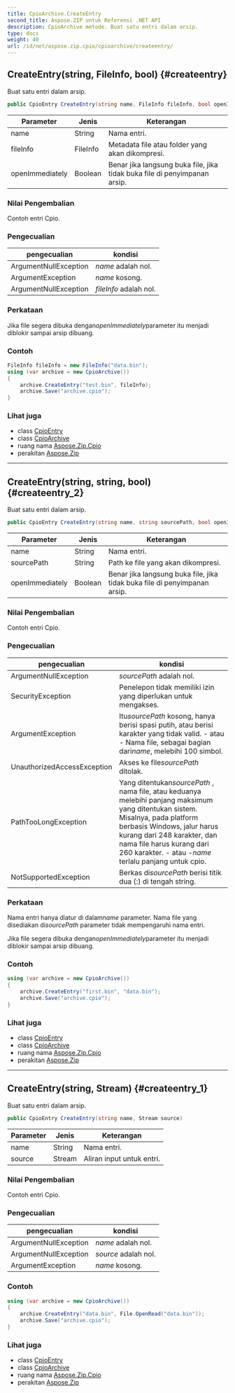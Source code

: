 ```yaml
---
title: CpioArchive.CreateEntry
second_title: Aspose.ZIP untuk Referensi .NET API
description: CpioArchive metode. Buat satu entri dalam arsip.
type: docs
weight: 40
url: /id/net/aspose.zip.cpio/cpioarchive/createentry/
---
```

## CreateEntry(string, FileInfo, bool) {#createentry}

Buat satu entri dalam arsip.

```csharp
public CpioEntry CreateEntry(string name, FileInfo fileInfo, bool openImmediately = false)
```

| Parameter | Jenis | Keterangan |
| --- | --- | --- |
| name | String | Nama entri. |
| fileInfo | FileInfo | Metadata file atau folder yang akan dikompresi. |
| openImmediately | Boolean | Benar jika langsung buka file, jika tidak buka file di penyimpanan arsip. |

### Nilai Pengembalian

Contoh entri Cpio.

### Pengecualian

| pengecualian | kondisi |
| --- | --- |
| ArgumentNullException | *name* adalah nol. |
| ArgumentException | *name* kosong. |
| ArgumentNullException | *fileInfo* adalah nol. |

### Perkataan

Jika file segera dibuka dengan*openImmediately*parameter itu menjadi diblokir sampai arsip dibuang.

### Contoh

```csharp
FileInfo fileInfo = new FileInfo("data.bin");
using (var archive = new CpioArchive())
{
    archive.CreateEntry("test.bin", fileInfo);
    archive.Save("archive.cpio");
}
```

### Lihat juga

* class [CpioEntry](../../cpioentry/)
* class [CpioArchive](../)
* ruang nama [Aspose.Zip.Cpio](../../cpioarchive/)
* perakitan [Aspose.Zip](../../../)

---

## CreateEntry(string, string, bool) {#createentry_2}

Buat satu entri dalam arsip.

```csharp
public CpioEntry CreateEntry(string name, string sourcePath, bool openImmediately = false)
```

| Parameter | Jenis | Keterangan |
| --- | --- | --- |
| name | String | Nama entri. |
| sourcePath | String | Path ke file yang akan dikompresi. |
| openImmediately | Boolean | Benar jika langsung buka file, jika tidak buka file di penyimpanan arsip. |

### Nilai Pengembalian

Contoh entri Cpio.

### Pengecualian

| pengecualian | kondisi |
| --- | --- |
| ArgumentNullException | *sourcePath* adalah nol. |
| SecurityException | Penelepon tidak memiliki izin yang diperlukan untuk mengakses. |
| ArgumentException | Itu*sourcePath* kosong, hanya berisi spasi putih, atau berisi karakter yang tidak valid. - atau - Nama file, sebagai bagian dari*name*, melebihi 100 simbol. |
| UnauthorizedAccessException | Akses ke file*sourcePath* ditolak. |
| PathTooLongException | Yang ditentukan*sourcePath* , nama file, atau keduanya melebihi panjang maksimum yang ditentukan sistem. Misalnya, pada platform berbasis Windows, jalur harus kurang dari 248 karakter, dan nama file harus kurang dari 260 karakter. - atau -*name* terlalu panjang untuk cpio. |
| NotSupportedException | Berkas di*sourcePath* berisi titik dua (:) di tengah string. |

### Perkataan

Nama entri hanya diatur di dalam*name* parameter. Nama file yang disediakan di*sourcePath* parameter tidak mempengaruhi nama entri.

Jika file segera dibuka dengan*openImmediately*parameter itu menjadi diblokir sampai arsip dibuang.

### Contoh

```csharp
using (var archive = new CpioArchive())
{
    archive.CreateEntry("first.bin", "data.bin");
    archive.Save("archive.cpio");
}
```

### Lihat juga

* class [CpioEntry](../../cpioentry/)
* class [CpioArchive](../)
* ruang nama [Aspose.Zip.Cpio](../../cpioarchive/)
* perakitan [Aspose.Zip](../../../)

---

## CreateEntry(string, Stream) {#createentry_1}

Buat satu entri dalam arsip.

```csharp
public CpioEntry CreateEntry(string name, Stream source)
```

| Parameter | Jenis | Keterangan |
| --- | --- | --- |
| name | String | Nama entri. |
| source | Stream | Aliran input untuk entri. |

### Nilai Pengembalian

Contoh entri Cpio.

### Pengecualian

| pengecualian | kondisi |
| --- | --- |
| ArgumentNullException | *name* adalah nol. |
| ArgumentNullException | *source* adalah nol. |
| ArgumentException | *name* kosong. |

### Contoh

```csharp
using (var archive = new CpioArchive())
{
    archive.CreateEntry("data.bin", File.OpenRead("data.bin"));
    archive.Save("archive.cpio");
}
```

### Lihat juga

* class [CpioEntry](../../cpioentry/)
* class [CpioArchive](../)
* ruang nama [Aspose.Zip.Cpio](../../cpioarchive/)
* perakitan [Aspose.Zip](../../../)


